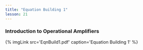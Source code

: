 ```yaml
---
title: "Equation Building 1"
lesson: 21
---
```


### Introduction to Operational Amplifiers
<div class='flex'>
	{% imgLink src='EqnBuild1.pdf' caption='Equation Building 1' %}
</div>
